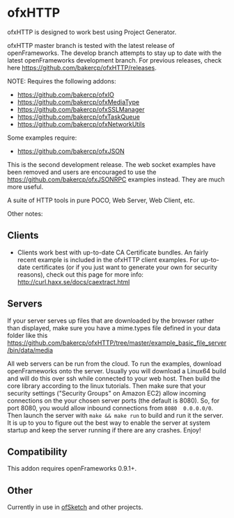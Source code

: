 ofxHTTP
=======

ofxHTTP is designed to work best using Project Generator.

ofxHTTP master branch is tested with the latest release of openFrameworks. The develop branch attempts to stay up to date with the latest openFrameworks development branch.  For previous releases, check here https://github.com/bakercp/ofxHTTP/releases.

NOTE: Requires the following addons:

- https://github.com/bakercp/ofxIO
- https://github.com/bakercp/ofxMediaType
- https://github.com/bakercp/ofxSSLManager
- https://github.com/bakercp/ofxTaskQueue
- https://github.com/bakercp/ofxNetworkUtils

Some examples require:

- https://github.com/bakercp/ofxJSON

This is the second development release.  The web socket examples have been removed and users are encouraged to use the https://github.com/bakercp/ofxJSONRPC examples instead.  They are much more useful.

A suite of HTTP tools in pure POCO, Web Server, Web Client, etc.


Other notes:

## Clients
- Clients work best with up-to-date CA Certificate bundles.  An fairly recent example is included in the ofxHTTP client examples.  For up-to-date certificates (or if you just want to generate your own for security reasons), check out this page for more info: http://curl.haxx.se/docs/caextract.html

## Servers
If your server serves up files that are downloaded by the browser rather than displayed, make sure you have a mime.types file defined in your data folder like this https://github.com/bakercp/ofxHTTP/tree/master/example_basic_file_server/bin/data/media

All web servers can be run from the cloud.  To run the examples, download openFrameworks onto the server.  Usually you will download a Linux64 build and will do this over ssh while connected to your web host.  Then build the core library according to the linux tutorials.  Then make sure that your security settings ("Security Groups" on Amazon EC2) allow incoming connections on the your chosen server ports (the default is 8080).  So, for port 8080, you would allow inbound connections from `8080	0.0.0.0/0`.  Then launch the server with `make && make run` to build and run it the server.  It is up to you to figure out the best way to enable the server at system startup and keep the server running if there are any crashes.  Enjoy!

## Compatibility
This addon requires openFrameworks 0.9.1+.

## Other
Currently in use in [ofSketch](https://github.com/olab-io/ofSketch) and other projects.
